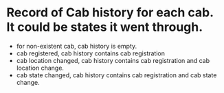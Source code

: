 # Record of Cab history for each cab. It could be states it went through.
- for non-existent cab, cab history is empty.
- cab registered, cab history contains cab registration
- cab location changed, cab history contains cab registration and cab location change.
- cab state changed, cab history contains cab registration and cab state change.